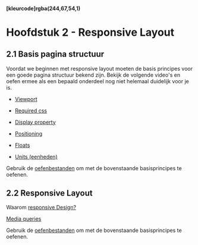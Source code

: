 #### [kleurcode]rgba(244,67,54,1)

# Hoofdstuk 2 - Responsive Layout


## 2.1 Basis pagina structuur

Voordat we beginnen met responsive layout moeten de basis principes voor een goede pagina structuur bekend zijn. Bekijk de volgende video's en oefen ermee als een bepaald onderdeel nog niet helemaal duidelijk voor je is.

- <a href="https://elo.kw1c.nl/CMS/Studie/811%20ICT-Academie/811%20VakkenInhoud/%5BK.07%20FrD%5D%20Keuzedeel%20%5BK0722%5D%20Frontend%20development/25187%20%C2%A0%20Applicatie-%20en%20mediaontwikkelaar/Periode%2007/Productie/743192_01_01_XR30_12_viewport.mp4">Viewport</a>


- <a href="https://elo.kw1c.nl/CMS/Studie/811%20ICT-Academie/811%20VakkenInhoud/%5BK.07%20FrD%5D%20Keuzedeel%20%5BK0722%5D%20Frontend%20development/25187%20%C2%A0%20Applicatie-%20en%20mediaontwikkelaar/Periode%2007/Productie/743192_01_02_XR30_required_CSS.mp4">Required css</a>

- <a href="https://elo.kw1c.nl/CMS/Studie/811%20ICT-Academie/811%20VakkenInhoud/%5BK.07%20FrD%5D%20Keuzedeel%20%5BK0722%5D%20Frontend%20development/25187%20%C2%A0%20Applicatie-%20en%20mediaontwikkelaar/Periode%2007/Productie/743192_01_03_XR30_display_property.mp4">Display property</a>

- <a href="https://elo.kw1c.nl/CMS/Studie/811%20ICT-Academie/811%20VakkenInhoud/%5BK.07%20FrD%5D%20Keuzedeel%20%5BK0722%5D%20Frontend%20development/25187%20%C2%A0%20Applicatie-%20en%20mediaontwikkelaar/Periode%2007/Productie/743192_01_04_XR30_positioning.mp4">Positioning</a>

- <a href="https://elo.kw1c.nl/CMS/Studie/811%20ICT-Academie/811%20VakkenInhoud/%5BK.07%20FrD%5D%20Keuzedeel%20%5BK0722%5D%20Frontend%20development/25187%20%C2%A0%20Applicatie-%20en%20mediaontwikkelaar/Periode%2007/Productie/743192_01_05_XR30_floats.mp4">Floats</a>

- <a href="https://elo.kw1c.nl/CMS/Studie/811%20ICT-Academie/811%20VakkenInhoud/%5BK.07%20FrD%5D%20Keuzedeel%20%5BK0722%5D%20Frontend%20development/25187%20%C2%A0%20Applicatie-%20en%20mediaontwikkelaar/Periode%2007/Productie/743192_01_06_XR30_units.mp4">Units (eenheden)</a>


Gebruik de <a href="https://elo.kw1c.nl/Pages/View.aspx?cp=%2FCMS%2FStudie%2F811%20ICT-Academie%2F811%20VakkenInhoud%2F%5BK.07%20FrD%5D%20Keuzedeel%20%5BK0722%5D%20Frontend%20development%2F25187%20%C2%A0%20Applicatie-%20en%20mediaontwikkelaar%2FPeriode%2007%2FProductie%2FEx_Files_Responsive_Layout">oefenbestanden</a> om met de bovenstaande basisprincipes te oefenen. 


## 2.2 Responsive Layout

Waarom
<a href="https://elo.kw1c.nl/CMS/Studie/811%20ICT-Academie/811%20VakkenInhoud/%5BK.07%20FrD%5D%20Keuzedeel%20%5BK0722%5D%20Frontend%20development/25187%20%C2%A0%20Applicatie-%20en%20mediaontwikkelaar/Periode%2007/Productie/743192_02_01_XR30_responsive_design.mp4">responsive Design?</a>

<a href="https://elo.kw1c.nl/CMS/Studie/811%20ICT-Academie/811%20VakkenInhoud/%5BK.07%20FrD%5D%20Keuzedeel%20%5BK0722%5D%20Frontend%20development/25187%20%C2%A0%20Applicatie-%20en%20mediaontwikkelaar/Periode%2007/Productie/743192_02_02_XR30_media_queries.mp4">Media queries</a>

Gebruik de <a href="https://elo.kw1c.nl/Pages/View.aspx?cp=%2FCMS%2FStudie%2F811%20ICT-Academie%2F811%20VakkenInhoud%2F%5BK.07%20FrD%5D%20Keuzedeel%20%5BK0722%5D%20Frontend%20development%2F25187%20%C2%A0%20Applicatie-%20en%20mediaontwikkelaar%2FPeriode%2007%2FProductie%2FEx_Files_Responsive_Layout">oefenbestanden</a> om met de bovenstaande basisprincipes te oefenen. 
